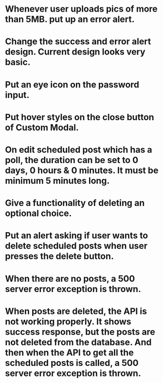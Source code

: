 # Whenever user uploads pics of more than 5MB. put up an error alert.
# Change the success and error alert design. Current design looks very basic.
# Put an eye icon on the password input.
# Put hover styles on the close button of Custom Modal.
# On edit scheduled post which has a poll, the duration can be set to 0 days, 0 hours & 0 minutes. It must be minimum 5 minutes long.
# Give a functionality of deleting an optional choice.
# Put an alert asking if user wants to delete scheduled posts when user presses the delete button.
# When there are no posts, a 500 server error exception is thrown.
# When posts are deleted, the API is not working properly. It shows success response, but the posts are not deleted from the database. And then when the API to get all the scheduled posts is called, a 500 server error exception is thrown.
